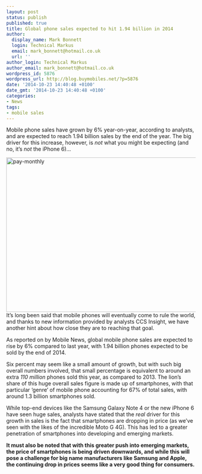 ```yaml
---
layout: post
status: publish
published: true
title: Global phone sales expected to hit 1.94 billion in 2014
author:
  display_name: Mark Bonnett
  login: Technical Markus
  email: mark_bonnett@hotmail.co.uk
  url: ''
author_login: Technical Markus
author_email: mark_bonnett@hotmail.co.uk
wordpress_id: 5876
wordpress_url: http://blog.buymobiles.net/?p=5876
date: '2014-10-23 14:40:48 +0100'
date_gmt: '2014-10-23 14:40:48 +0100'
categories:
- News
tags:
- mobile sales
---
```

<p style="text-align: left;" align="center"><span class="postStandFirst">Mobile phone sales have grown by 6% year-on-year, according to analysts, and are expected to reach 1.94 billion sales by the end of the year. The big driver for this increase, however, is <i>not</i> what you might be expecting (and no, it&rsquo;s <i>not</i> the iPhone 6)...</span></p>
<p><img class="aligncenter size-full wp-image-5877" alt="pay-monthly" src="https://a1comms-blog-buymobiles.storage.googleapis.com/2014/10/pay-monthly.png" width="540" height="410" />It&rsquo;s long been said that mobile phones will eventually come to rule the world, and thanks to new information provided by analysts CCS Insight, we have another hint about how close they are to reaching that goal.</p>
<p>As reported on by Mobile News, global mobile phone sales are expected to rise by 6% compared to last year, with 1.94 billion phones expected to be sold by the end of 2014.</p>
<p>Six percent may seem like a small amount of growth, but with such big overall numbers involved, that small percentage is equivalent to around an extra <i>110 million</i> phones sold this year, as compared to 2013. The lion&rsquo;s share of this huge overall sales figure is made up of smartphones, with that particular &lsquo;genre&rsquo; of mobile phone accounting for 67% of total sales, with around 1.3 billion smartphones sold.</p>
<p>While top-end devices like the Samsung Galaxy Note 4 or the new iPhone 6 have seen huge sales, analysts have stated that the <i>real </i>driver for this growth in sales is the fact that smartphones are dropping in price (as we&rsquo;ve seen with the likes of the incredible Moto G 4G). This has led to a greater penetration of smartphones into developing and emerging markets.</p>
<p><strong>It must also be noted that with this greater push into emerging markets, the price of smartphones is being driven downwards, and while this will pose a challenge for big name manufacturers like Samsung and Apple, the continuing drop in prices seems like a very good thing for consumers.</strong><b> </b></p>
<p>&nbsp;</p>
<p>&nbsp;</p>
